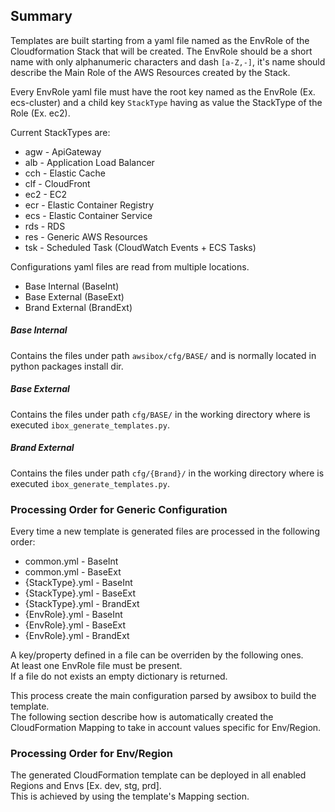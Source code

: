 ## Summary
Templates are built starting from a yaml file named as the EnvRole of the Cloudformation Stack that will be created. 
The EnvRole should be a short name with only alphanumeric characters and dash `[a-Z,-]`, it's name should describe the Main Role of the AWS Resources created by the Stack.

Every EnvRole yaml file must have the root key named as the EnvRole (Ex. ecs-cluster) and a child key `StackType` having as value the StackType of the Role (Ex. ec2).

Current StackTypes are:
- agw - ApiGateway
- alb - Application Load Balancer
- cch - Elastic Cache
- clf - CloudFront
- ec2 - EC2
- ecr - Elastic Container Registry
- ecs - Elastic Container Service
- rds - RDS
- res - Generic AWS Resources
- tsk - Scheduled Task (CloudWatch Events + ECS Tasks)
 
Configurations yaml files are read from multiple locations.
- Base Internal (BaseInt)
- Base External (BaseExt)
- Brand External (BrandExt)

##### Base Internal
Contains the files under path `awsibox/cfg/BASE/` and is normally located in python packages install dir.

##### Base External
Contains the files under path `cfg/BASE/` in the working directory where is executed `ibox_generate_templates.py`.

##### Brand External
Contains the files under path `cfg/{Brand}/` in the working directory where is executed `ibox_generate_templates.py`.

### Processing Order for Generic Configuration
Every time a new template is generated files are processed in the following order:
- common.yml - BaseInt
- common.yml - BaseExt
- {StackType}.yml - BaseInt
- {StackType}.yml - BaseExt
- {StackType}.yml - BrandExt
- {EnvRole}.yml - BaseInt
- {EnvRole}.yml - BaseExt
- {EnvRole}.yml - BrandExt

A key/property defined in a file can be overriden by the following ones.  
At least one EnvRole file must be present.  
If a file do not exists an empty dictionary is returned.

This process create the main configuration parsed by awsibox to build the template.  
The following section describe how is automatically created the CloudFormation Mapping to take in account values specific for Env/Region.

### Processing Order for Env/Region
The generated CloudFormation template can be deployed in all enabled Regions and Envs [Ex. dev, stg, prd].  
This is achieved by using the template's Mapping section.
